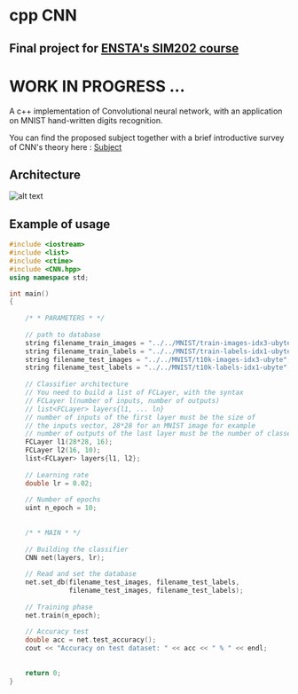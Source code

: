 # cpp CNN
## Final project for [ENSTA's SIM202 course](https://synapses.ensta-paristech.fr/catalogue/2018-2019/ue/3021/SIM202-projet-de-simulation-numerique)

# **WORK IN PROGRESS ...**
A c++ implementation of Convolutional neural network, with an application on MNIST hand-written digits recognition.

You can find the proposed subject together with a brief introductive survey of CNN's theory here : [Subject](https://www.cjoint.com/doc/19_01/IADnLhx7Ve0_Arno-Granier-sujet.pdf)

## Architecture
![alt text](https://image.noelshack.com/fichiers/2019/05/2/1548777284-diagram-cppcnn.png)

## Example of usage
```c++
#include <iostream>
#include <list>
#include <ctime>
#include <CNN.hpp>
using namespace std;

int main()
{
    
    /* * PARAMETERS * */
    
    // path to database
    string filename_train_images = "../../MNIST/train-images-idx3-ubyte";
    string filename_train_labels = "../../MNIST/train-labels-idx1-ubyte";
    string filename_test_images = "../../MNIST/t10k-images-idx3-ubyte";
    string filename_test_labels = "../../MNIST/t10k-labels-idx1-ubyte";
    
    // Classifier architecture
    // You need to build a list of FCLayer, with the syntax
    // FCLayer l(number of inputs, number of outputs)
    // list<FCLayer> layers{l1, ... ln}
    // number of inputs of the first layer must be the size of 
    // the inputs vector, 28*28 for an MNIST image for example
    // number of outputs of the last layer must be the number of classes
    FCLayer l1(28*28, 16);
    FCLayer l2(16, 10);
    list<FCLayer> layers{l1, l2};
    
    // Learning rate
    double lr = 0.02;
    
    // Number of epochs
    uint n_epoch = 10;
    
    
    /* * MAIN * */
    
    // Building the classifier
    CNN net(layers, lr);
    
    // Read and set the database
    net.set_db(filename_test_images, filename_test_labels, 
               filename_test_images, filename_test_labels);
    
    // Training phase
    net.train(n_epoch);
    
    // Accuracy test
    double acc = net.test_accuracy();
    cout << "Accuracy on test dataset: " << acc << " % " << endl;
    
    
    return 0;
}
```
